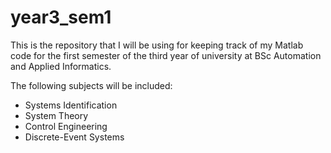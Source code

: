 # year3_sem1
This is the repository that I will be using for keeping track of my Matlab code for the first semester of the third year of university at BSc Automation and Applied Informatics.

The following subjects will be included:
- Systems Identification
- System Theory
- Control Engineering
- Discrete-Event Systems
